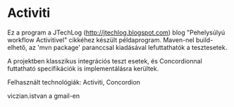 Activiti
========

Ez a program a JTechLog (<http://jtechlog.blogspot.com>) blog "Pehelysúlyú workflow Activitivel" cikkéhez készült példaprogram.
Maven-nel build-elhető, az 'mvn package' paranccsal kiadásával lefuttathatók a tesztesetek.

A projektben klasszikus integrációs teszt esetek, és Concordionnal futtatható specifikációk is implementálásra kerültek.

Felhasznált technológiák: Activiti, Concordion

viczian.istvan a gmail-en
